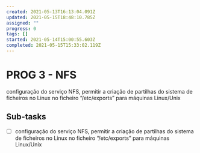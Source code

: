```yaml
---
created: 2021-05-13T16:13:04.091Z
updated: 2021-05-15T18:48:10.785Z
assigned: ""
progress: 0
tags: []
started: 2021-05-14T15:00:55.603Z
completed: 2021-05-15T15:33:02.119Z
---
```


# PROG 3 - NFS

configuração do serviço NFS, permitir a criação de partilhas do sistema de ficheiros no Linux no ficheiro “/etc/exports” para máquinas Linux/Unix

## Sub-tasks

- [ ] configuração do serviço NFS, permitir a criação de partilhas do sistema de ficheiros no Linux no ficheiro “/etc/exports” para máquinas Linux/Unix
